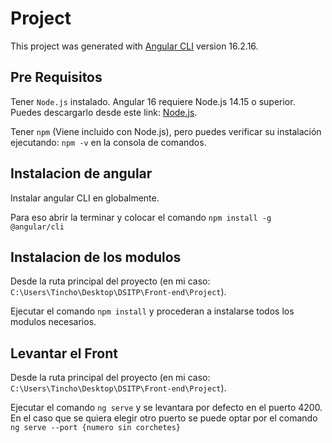 # Project

This project was generated with [Angular CLI](https://github.com/angular/angular-cli) version 16.2.16.

## Pre Requisitos

Tener `Node.js` instalado. Angular 16 requiere Node.js 14.15 o superior. Puedes descargarlo desde este link: [Node.js](https://nodejs.org/en/download/package-manager).

Tener `npm` (Viene incluido con Node.js), pero puedes verificar su instalación ejecutando: `npm -v` en la consola de comandos.

## Instalacion de angular

Instalar angular CLI en globalmente.

Para eso abrir la terminar y colocar el comando `npm install -g @angular/cli`

## Instalacion de los modulos

Desde la ruta principal del proyecto (en mi caso: `C:\Users\Tincho\Desktop\DSITP\Front-end\Project`).  

Ejecutar el comando `npm install` y procederan a instalarse todos los modulos necesarios.

## Levantar el Front

Desde la ruta principal del proyecto (en mi caso: `C:\Users\Tincho\Desktop\DSITP\Front-end\Project`).  

Ejecutar el comando `ng serve` y se levantara por defecto en el puerto 4200.  
En el caso que se quiera elegir otro puerto se puede optar por el comando `ng serve --port {numero sin corchetes}`  
